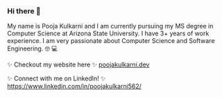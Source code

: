 ### Hi there 👋

My name is Pooja Kulkarni and I am currently pursuing my MS degree in Computer Science at Arizona State University. I have 3+ years of work experience. I am very passionate about Computer Science and Software Engineering. 🤓 💻


✨ Checkout my website here ✨ [poojakulkarni.dev](https://www.poojakulkarni.dev/)

✨ Connect with me on LinkedIn! ✨ https://www.linkedin.com/in/poojakulkarni562/


<!--
**Pooja444/Pooja444** is a ✨ _special_ ✨ repository because its `README.md` (this file) appears on your GitHub profile.

Here are some ideas to get you started:

- 🔭 I’m currently working on ...
- 🌱 I’m currently learning ...
- 👯 I’m looking to collaborate on ...
- 🤔 I’m looking for help with ...
- 💬 Ask me about ...
- 📫 How to reach me: ...
- 😄 Pronouns: ...
- ⚡ Fun fact: ...
-->
